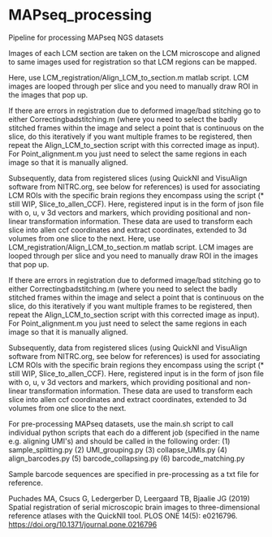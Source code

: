 # MAPseq_processing
Pipeline for processing MAPseq NGS datasets

Images of each LCM section are taken on the LCM microscope and aligned to same images used for registration so that LCM regions can be mapped.

Here, use LCM_registration/Align_LCM_to_section.m matlab script. LCM images are looped through per slice and you need to manually draw ROI in the images that pop up.

If there are errors in registration due to deformed image/bad stitching go to either Correctingbadstitching.m (where you need to select the badly stitched frames within the image and select a point that is continuous on the slice, do this iteratively if you want multiple frames to be registered, then repeat the Align_LCM_to_section script with this corrected image as input). For Point_alignment.m you just need to select the same regions in each image so that it is manually aligned.

Subsequently, data from registered slices (using QuickNI and VisuAlign software from NITRC.org, see below for references) is used for associating LCM ROIs with the specific brain regions they encompass using the script (* still WIP, Slice_to_allen_CCF). Here, registered input is in the form of json file with o, u, v 3d vectors and markers, which providing positional and non-linear transformation information. These data are used to transform each slice into allen ccf coordinates and extract coordinates, extended to 3d volumes from one slice to the next.
Here, use LCM_registration/Align_LCM_to_section.m matlab script. LCM images are looped through per slice and you need to manually draw ROI in the images that pop up.

If there are errors in registration due to deformed image/bad stitching go to either Correctingbadstitching.m (where you need to select the badly stitched frames within the image and select a point that is continuous on the slice, do this iteratively if you want multiple frames to be registered, then repeat the Align_LCM_to_section script with this corrected image as input). For Point_alignment.m you just need to select the same regions in each image so that it is manually aligned.

Subsequently, data from registered slices (using QuickNI and VisuAlign software from NITRC.org, see below for references) is used for associating LCM ROIs with the specific brain regions they encompass using the script (* still WIP, Slice_to_allen_CCF). Here, registered input is in the form of json file with o, u, v 3d vectors and markers, which providing positional and non-linear transformation information. These data are used to transform each slice into allen ccf coordinates and extract coordinates, extended to 3d volumes from one slice to the next.

For pre-processing MAPseq datasets, use the main.sh script to call individual python scripts that each do a different job (specified in the name e.g. aligning UMI's) and should be called in the following order:
(1) sample_splitting.py
(2) UMI_grouping.py
(3) collapse_UMIs.py
(4) align_barcodes.py
(5) barcode_collapsing.py
(6) barcode_matching.py

Sample barcode sequences are specified in pre-processing as a txt file for reference.


Puchades MA, Csucs G, Ledergerber D, Leergaard TB, Bjaalie JG (2019) Spatial registration of serial microscopic brain images to three-dimensional reference atlases with the QuickNII tool. PLOS ONE 14(5): e0216796. https://doi.org/10.1371/journal.pone.0216796
